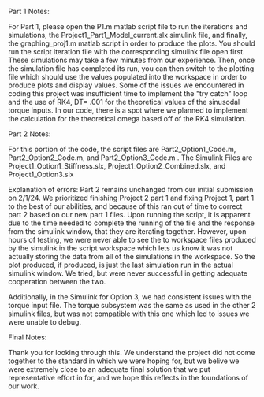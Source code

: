 Part 1 Notes: 

For Part 1, please open the P1.m matlab script file to run the iterations and simulations, the Project1_Part1_Model_current.slx simulink file, and finally, the graphing_proj1.m matlab script in order to produce the plots. You should  run the script iteration file with the corresponding simulink file open first. These simulations may take a few minutes from our experience. Then, once the simulation file has completed its run, you can then switch to the plotting file which should use the values populated into the workspace in order to produce plots and display values. Some of the issues we encountered in coding this project was insufficient time to implement the "try catch" loop and the use of RK4, DT= .001 for the theoretical values of the sinusodal torque inputs. In our code, there is a spot where we planned to implement the calculation for the theoretical omega based off of the RK4 simulation. 

Part 2 Notes:

For this portion of the code, the script files are Part2_Option1_Code.m, Part2_Option2_Code.m, and Part2_Option3_Code.m . The Simulink Files are Project1_Option1_Stiffness.slx, Project1_Option2_Combined.slx, and Project1_Option3.slx

Explanation of errors: Part 2 remains unchanged from our initial submission on 2/1/24. We prioritized finishing Project 2 part 1 and fixing Project 1, part 1 to the best of our abilities, and because of this ran out of time to correct part 2 based on our new part 1 files. Upon running the script, it is apparent due to the time needed to complete the running of the file and the response from the simulink window, that they are iterating together. However, upon hours of testing, we were never able to see the to workspace files produced by the simulink in the script workspace which lets us know it was not actually storing the data from all of the simulations in the workspace. So the plot produced, if produced, is just the last simulation run in the actual simulink window. We tried, but were never successful in getting adequate cooperation between the two.

Additionally, in the Simulink for Option 3, we had consistent issues with the torque input file. The torque subsystem was the same as used in the other 2 simulink files, but was not compatible with this one which led to issues we were unable to debug.

Final Notes:

Thank you for looking through this. We understand the project did not come together to the standard in which we were hoping for, but we belive we were extremely close to an adequate final solution that we put representative effort in for, and we hope this reflects in the foundations of our work.
